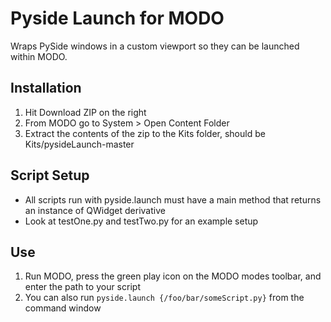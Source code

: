 # Pyside Launch for MODO

Wraps PySide windows in a custom viewport so they can be launched within MODO.

## Installation
1. Hit Download ZIP on the right
2. From MODO go to System > Open Content Folder
3. Extract the contents of the zip to the Kits folder, should be Kits/pysideLaunch-master

## Script Setup
- All scripts run with pyside.launch must have a main method that returns an instance of QWidget derivative
- Look at testOne.py and testTwo.py for an example setup

## Use
1. Run MODO, press the green play icon on the MODO modes toolbar, and enter the path to your script
2. You can also run ```pyside.launch {/foo/bar/someScript.py}``` from the command window
